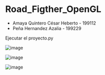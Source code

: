 # Road_Figther_OpenGL
* Amaya Quintero César Heberto - 199112
* Peña Hernandez Azalia - 199229


Ejecutar el proyecto.py

![image](https://user-images.githubusercontent.com/69810426/155067863-1e6e335d-e04d-4b7f-8a16-76748e009c09.png)

![image](https://user-images.githubusercontent.com/69810426/155067919-04bdec05-e802-4f26-8217-de93bb7278df.png)

![image](https://user-images.githubusercontent.com/69810426/155067928-9f241dba-fa55-4eb2-a222-ac4efd2f3614.png)



